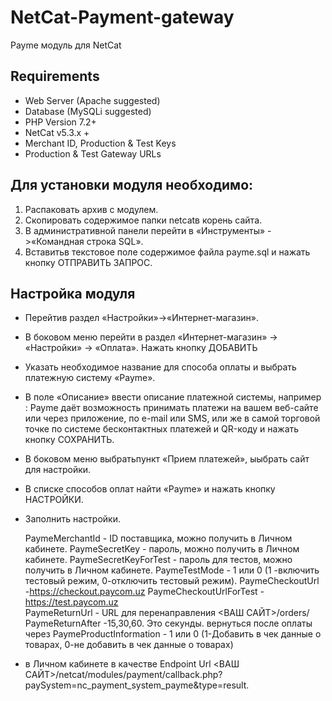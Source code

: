 # NetCat-Payment-gateway

Payme модуль для  NetCat


## Requirements

- Web Server (Apache suggested)
- Database (MySQLi suggested)
- PHP Version 7.2+
- NetCat v5.3.x + 
- Merchant ID, Production & Test Keys
- Production & Test Gateway URLs

## Для установки модуля необходимо:

1. Распаковать архив с модулем. 
2. Скопировать содержимое папки netcatв корень сайта.
3. В административной панели перейти в «Инструменты» ->«Командная строка SQL».
4. Вставитьв текстовое поле содержимое файла payme.sql и нажать кнопку ОТПРАВИТЬ ЗАПРОС.

## Настройка модуля
- Перейтив раздел «Настройки»->«Интернет-магазин».
- В боковом меню перейти в раздел «Интернет-магазин» -> «Настройки» -> «Оплата». Нажать кнопку ДОБАВИТЬ
- Указать необходимое название для способа оплаты и выбрать платежную систему «Payme».
- В поле «Описание» ввести описание платежной системы, например : Payme даёт возможность принимать платежи на вашем веб-сайте или через приложение, по e-mail или SMS, или же в самой торговой точке по системе бесконтактных платежей и QR-коду и нажать кнопку СОХРАНИТЬ.
- В боковом меню выбратьпункт «Прием платежей», ыыбрать сайт для настройки.
- В списке способов оплат найти «Payme» и нажать кнопку НАСТРОЙКИ.
- Заполнить настройки. 
  
    PaymeMerchantId - ID поставщика, можно получить в Личном кабинете.
	PaymeSecretKey - пароль, можно получить в Личном кабинете.
	PaymeSecretKeyForTest - пароль для тестов, можно получить в Личном кабинете.
	PaymeTestMode 	- 1 или 0	(1 -включить тестовый режим, 0-отключить тестовый режим). 
	PaymeCheckoutUrl -https://checkout.paycom.uz
	PaymeCheckoutUrlForTest - https://test.paycom.uz 		
	PaymeReturnUrl 	-  URL для перенаправления <ВАШ САЙТ>/orders/
	PaymeReturnAfter -15,30,60. Это секунды. вернуться после оплаты через
	PaymeProductInformation - 1 или 0 (1-Добавить в чек данные о товарах, 0-не добавить в чек данные о товарах)
	
- в Личном кабинете в качестве Endpoint Url <ВАШ САЙТ>/netcat/modules/payment/callback.php?paySystem=nc_payment_system_payme&type=result.


